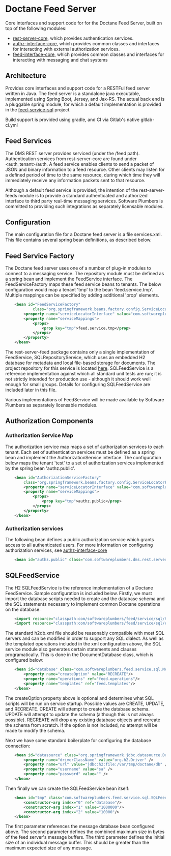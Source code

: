 # Doctane Feed Server

Core interfaces and support code for for the Doctane Feed Server, built on top of the following modules:

* [rest-server-core](https://projects.softwareplumbers.com/document-management/rest-server-core), 
  which provides authentication services.
* [authz-interface-core](https://projects.softwareplumbers.com/document-management/authz-interface-core), 
  which provides common classes and interfaces for interacting with external authorization services.
* [feed-interface-core](https://projects.softwareplumbers.com/document-management/feed-interface-core), 
  which provides common classes and interfaces for interacting with messaging and chat systems

## Architecture

Provides core interfaces and support code for a RESTFul feed server written in Java. The feed server is a standalone java executable, 
implemented using Spring Boot, Jersey, and Jax-RS. The actual back end is a pluggable spring module, for which a default implementation
is provided in the [feed-service-sql](https://projects.softwareplumbers.com/document-management/feed-service-sql) project.

Build support is provided using gradle, and CI via Gitlab's native gitlab-ci.yml

## Feed Services

The DMS REST server provides serviced (under the <tenant>/feed path). Authentication services from rest-server-core are 
found under <auth_tenant>/auth. A feed service enables clients to send a packet of JSON and binary information to a
feed resource. Other clients may listen for a defined period of time to the same resource, during which time they will
immediately receive any information packets sent to that resource.

Although a default feed service is provided, the intention of the rest-server-feeds module is to provide a standard
authenticated and authorized interface to third party real-time messaging services. Software Plumbers is committed to
providing such integrations as separately licensable modules.

## Configuration

The main configuration file for a Doctane feed server is a file services.xml. This file contains several spring bean definitions, 
as described below.

## Feed Service Factory

The Doctane feed server uses one of a number of plug-in modules to connect to a messaging service. The repository module must
be defined as a spring bean and implement the FeedService interface. The FeedServiceFactory maps these
feed service beans to tenants. The below configuration would map a tenant 'tmp' to the bean 'feed.service.tmp'.
Multiple mappings can be specified by adding additional 'prop' elements.

```xml
    <bean id="FeedServiceFactory"
            class="org.springframework.beans.factory.config.ServiceLocatorFactoryBean">
        <property name="serviceLocatorInterface" value="com.softwareplumbers.feed.rest.server.FeedServiceFactory"/>
        <property name="serviceMappings">
            <props>
                <prop key="tmp">feed.service.tmp</prop>
            </props>
        </property>
    </bean>
```

The rest-server-feed package contains only a single implementation of FeedService, SQLRepositoryService, which uses
an embedded H2 database for metadata and local file-based storage for documents. The project repository for this service
is located [here](https://projects.softwareplumbers.com/document-management/feed-service-sql). SQLFeedService is a reference 
implementation against which all standard unit tests are run; it is not strictly intended for production use - although
it should work well enough for small groups. Details for configuring SQLFeedService are included later in this file.

Various implementations of FeedService will be made available by Software Plumbers as separately licensable modules.

## Authorization Components

### Authorization Service Map

The authorization service map maps a set of authorization services to each tenant. Each set of authentication services
must be defined as a spring bean and implement the AuthorizationService interface. The configuration below maps the tenant 
'test' to a set of authorization services implemented by the spring bean 'authz.public'.

```xml
    <bean id="AuthorizationServiceFactory"
        class="org.springframework.beans.factory.config.ServiceLocatorFactoryBean">
    	<property name="serviceLocatorInterface" value="com.softwareplumbers.dms.rest.server.core.AuthorizationServiceFactory"/>
        <property name="serviceMappings">
            <props>
                <prop key="tmp">authz.public</prop>
            </props>
        </property>
    </bean>
```

### Authorization services

The following bean defines a public authorization service which grants access to all authenticated users. For more information
on configuring authorization services, see [authz-interface-core](https://projects.softwareplumbers.com/document-management/authz-interface-core)

```xml
    <bean id="authz.public" class="com.softwareplumbers.dms.rest.server.model.PublicAuthorizationService" scope="singleton"/>
```



## SQLFeedService

The H2 SQLFeedService is the reference implementation of a Doctane FeedService. Sample
configuration is included below. Firstly, we must import the database scripts needed to create and
the database schema and the SQL statements necessary to implement common Doctane operations on the
database.

```xml    
    <import resource="classpath:com/softwareplumbers/feed/service/sql/h2db.xml" />
    <import resource="classpath:com/softwareplumbers/feed/service/sql/entities.xml" />
```  

The standard h2db.xml file should be reasonably compatible with most SQL servers and
can be modified in order to support any SQL dialect. As well as the templated operations
included in the xml configuration above, the SQL service module also generates certain
statements and clauses programatically. This is done in the DocumentDatabase class, which
is configured below:

```xml   
    <bean id="database" class="com.softwareplumbers.feed.service.sql.MessageDatabase">
        <property name="createOption" value="RECREATE"/>
        <property name="operations" ref="feed.operations"/>
        <property name="templates" ref="feed.templates"/>
    </bean>
```

The createOption property above is optional and determines what SQL scripts will be run on 
service startup. Possible values are CREATE, UPDATE, and RECREATE. CREATE will attempt to
create the database schema. UPDATE will attempt to update the schema (although this is not
always possible). RECREATE will drop any existing database objects and recreate the schema
from scratch. If the option is not included, no attempt will be made to modify the schema.

Next we have some standard boilerplate for configuring the database connection:

```xml
	<bean id="datasource" class="org.springframework.jdbc.datasource.DriverManagerDataSource">
		<property name="driverClassName" value="org.h2.Driver" />
		<property name="url" value="jdbc:h2:file:/var/tmp/doctane/db" />
		<property name="username" value="sa" />
		<property name="password" value="" />
	</bean> 
```    

Then finally we can create the SQLFeedService bean itself:

```xml 
    <bean id="tmp" class="com.softwareplumbers.feed.service.sql.SQLFeedService" scope="singleton">
        <constructor-arg index="0" ref="database"/>
        <constructor-arg index="1" value="1000000"/>
        <constructor-arg index="2" value="10000"/>
    </bean>
```

The first parameter references the message database bean configured above. The second parameter
defines the combined maximum size in bytes of the feed server's message buffers. The third parameter
defines the initial size of an individual message buffer. This should be greater than the maximum
expected size of any message.
            
         

